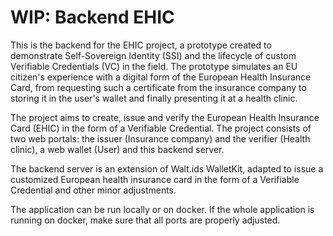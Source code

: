 <h1> WIP: Backend EHIC </h1>
  
  <p>
This is the backend for the EHIC project, a prototype created to demonstrate Self-Sovereign Identity (SSI) and the lifecycle of custom Verifiable Credentials (VC) in the field. The prototype simulates an EU citizen's experience with a digital form of the European Health Insurance Card, from requesting such a certificate from the insurance company to storing it in the user's wallet and finally presenting it at a health clinic.
  </p>
 
  <p>
The project aims to create, issue and verify the European Health Insurance Card (EHIC) in the form of a Verifiable Credential. The project consists of two web portals: the issuer (Insurance company) and the verifier (Health clinic), a web wallet (User) and this backend server.
  </p>
  <p>
The backend server is an extension of Walt.ids WalletKit, adapted to issue a customized European health insurance card in the form of a Verifiable Credential and other minor adjustments. 
  </p>
  <p>
The application can be run locally or on docker. If the whole application is running on docker, make sure that all ports are properly adjusted.
  </p>
